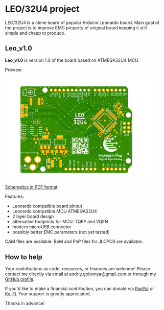 # LEO/32U4 project

LEO/32U4 is a clone board of popular Arduino Leonardo board.
Main goal of the project is to improve EMC property of original board keeping it still simple and cheap to produce.

## Leo_v1.0

**Leo_v1.0** is version 1.0 of the board based on ATMEGA32U4 MCU.

Preview:

![Leo_v1.0 preview](img/Leo_v1.0.png)

[Schematics in PDF format](doc/Leo_v1.0.pdf)

Features:

- Leonardo compatible board pinout
- Leonardo compatible MCU ATMEGA32U4
- 2 layer board design
- alternative footprints for MCU: TQFP and VQFN
- modern microUSB connector
- possibly better EMC parameters (not yet tested)

CAM files are available.
BoM and PnP files for JLCPCB are available.

## How to help

Your contributions as code, resources, or finances are welcome! Please contact me directly via email at andriy.golovnya@gmail.com or through my [GitHub profile](https://github.com/red-scorp).

If you'd like to make a financial contribution, you can donate via [PayPal](http://paypal.me/redscorp) or [Ko-Fi](http://ko-fi.com/redscorp). Your support is greatly appreciated.

Thanks in advance!
